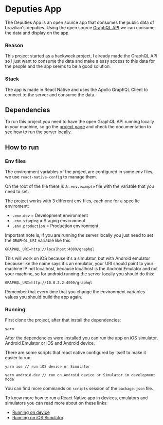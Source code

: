 # Deputies App

The Deputies App is an open source app that consumes the public data of brazilian's
deputies. Using the open source [GraphQL API](https://github.com/matheusrocha89/graphql-camara-deputados)
we can consume the data and display on the app.

### Reason

This project started as a hackweek project, I already made the GraphQL API so I just want to consume
the data and make a easy access to this data for the people and the app seems to be a good solution.

### Stack

The app is made in React Native and uses the Apollo GraphQL Client to connect to the server and
consume the data.

## Dependencies

To run this project you need to have the open GraphQL API running locally in your machine,
so go the [project page](https://github.com/matheusrocha89/graphql-camara-deputados) and check the
documentation to see how to run the server locally.

## How to run

### Env files

The environment variables of the project are configured in some env files, we use `react-native-config`
to manage them.

On the root of the file there is a `.env.example` file with the variable that you need to set.

The project works with 3 different env files, each one for a specific enviroment:

  - `.env.dev` = Development environment
  - `.env.staging` = Staging environment
  - `.env.production` = Production environment

Important note is, if you are running the server locally you just need to set the `GRAPHQL_URI` variable like this:

```
GRAPHQL_URI=http://localhost:4000/graphql
```

This will work on iOS because it's a simulator, but with Android emulator because like the name says
it's an emulator, your URI should point to your machine IP not localhost, because localhost is the
Android Emulator and not your machine, so for android running the server locally you should do this:

```
GRAPHQL_URI=http://10.0.2.2:4000/graphql
```

Remember that every time that you change the environment variables values you should build the app again.

### Running

First clone the project, after that install the dependencies:

```
yarn
```

After the dependencies were installed you can run the app on iOS simulator, Android Emulator or iOS and Android device.

There are some scripts that react native configured by itself to make it easier to run:

```
yarn ios // run iOS device or Simulator
```

```
yarn android-dev // run on Android device or Simulator in development mode
```

You can find more commands on `scripts` session of the `package.json` file.

To know more how to run a React Native app in devices, emulators and simulators you can read more about on these links:
 - [Running on device](https://facebook.github.io/react-native/docs/running-on-device)
 - [Running on iOS Simulator](https://facebook.github.io/react-native/docs/running-on-simulator-ios).
